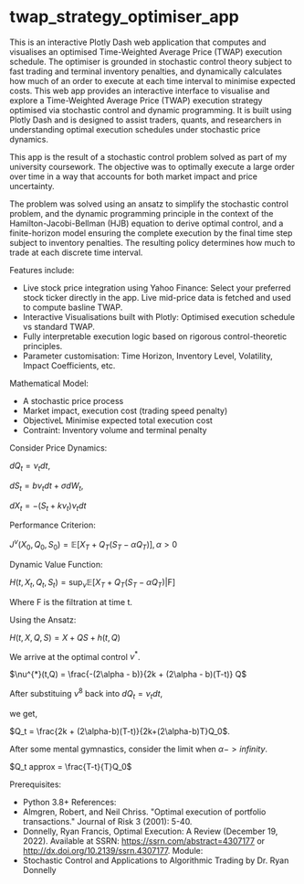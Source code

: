 # twap_strategy_optimiser_app
This is an interactive Plotly Dash web application that computes and visualises an optimised Time-Weighted Average Price (TWAP) execution schedule. The optimiser is grounded in stochastic control theory subject to fast trading and terminal inventory penalties, and dynamically calculates how much of an order to execute at each time interval to minimise expected costs.
This web app provides an interactive interface to visualise and explore a Time-Weighted Average Price (TWAP) execution strategy optimised via stochastic control and dynamic programming. It is built using Plotly Dash and is designed to assist traders, quants, and researchers in understanding optimal execution schedules under stochastic price dynamics.

This app is the result of a stochastic control problem solved as part of my university coursework. The objective was to optimally execute a large order over time in a way that accounts for both market impact and price uncertainty.

The problem was solved using an ansatz to simplify the stochastic control problem, and the dynamic programming principle in the context of the Hamilton-Jacobi-Bellman (HJB) equation to derive optimal control, and a finite-horizon model ensuring the complete execution by the final time step subject to inventory penalties. The resulting policy determines how much to trade at each discrete time interval.

Features include:
  - Live stock price integration using Yahoo Finance: Select your preferred stock ticker directly in the app. Live mid-price data is fetched and used to compute basline TWAP.
  - Interactive Visualisations built with Plotly: Optimised execution schedule vs standard TWAP.
  - Fully interpretable execution logic based on rigorous control-theoretic principles.
  - Parameter customisation: Time Horizon, Inventory Level, Volatility, Impact Coefficients, etc.

Mathematical Model:
  -  A stochastic price process
  -  Market impact, execution cost (trading speed penalty)
  -  ObjectiveL Minimise expected total execution cost
  -  Contraint: Inventory volume and terminal penalty

Consider Price Dynamics:

$dQ_t = \nu_t dt$,

$dS_t = b\nu_t dt + \sigma dW_t$,

$dX_t = -(S_t + k\nu_t)\nu_t dt$


Performance Criterion:

$J^{\nu}(X_0, Q_0, S_0) = \mathbb{E} [ X_T + Q_T(S_T - \alpha Q_T)], \alpha > 0$

Dynamic Value Function:

$H(t, X_t, Q_t, S_t) = \sup_{\nu} \mathbb{E} [X_T + Q_T(S_T - \alpha Q_T) \vert \mathrm{F}]$

Where $\mathrm{F}$ is the filtration at time t. 

Using the Ansatz: 

$H(t, X, Q, S) = X + QS + h(t,Q)$

We arrive at the optimal control $\nu^{*}$.

$\nu^{*}(t,Q) = \frac{-(2\alpha - b)}{2k + (2\alpha - b)(T-t)} Q$

After substituing $\nu^{8}$ back into $dQ_t = \nu_t dt$,

we get,

$Q_t = \frac{2k + (2\alpha-b)(T-t)}{2k+(2\alpha-b)T}Q_0$.

After some mental gymnastics, consider the limit when $\alpha -> infinity$.

$Q_t approx = \frac{T-t}{T}Q_0$

Prerequisites:
  - Python 3.8+
References:
  - Almgren, Robert, and Neil Chriss. "Optimal execution of portfolio transactions." Journal of Risk 3 (2001): 5-40.
  - Donnelly, Ryan Francis, Optimal Execution: A Review (December 19, 2022). Available at SSRN: https://ssrn.com/abstract=4307177 or http://dx.doi.org/10.2139/ssrn.4307177.
Module:
  - Stochastic Control and Applications to Algorithmic Trading by Dr. Ryan Donnelly 




